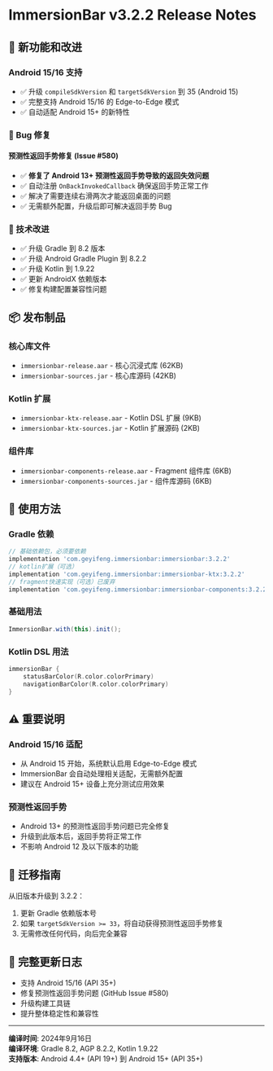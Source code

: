 # ImmersionBar v3.2.2 Release Notes

## 🎉 新功能和改进

### Android 15/16 支持
- ✅ 升级 `compileSdkVersion` 和 `targetSdkVersion` 到 35 (Android 15)
- ✅ 完整支持 Android 15/16 的 Edge-to-Edge 模式
- ✅ 自动适配 Android 15+ 的新特性

### 🐛 Bug 修复

#### 预测性返回手势修复 (Issue #580)
- ✅ **修复了 Android 13+ 预测性返回手势导致的返回失效问题**
- ✅ 自动注册 `OnBackInvokedCallback` 确保返回手势正常工作
- ✅ 解决了需要连续右滑两次才能返回桌面的问题
- ✅ 无需额外配置，升级后即可解决返回手势 Bug

### 🔧 技术改进
- ✅ 升级 Gradle 到 8.2 版本
- ✅ 升级 Android Gradle Plugin 到 8.2.2
- ✅ 升级 Kotlin 到 1.9.22
- ✅ 更新 AndroidX 依赖版本
- ✅ 修复构建配置兼容性问题

## 📦 发布制品

### 核心库文件
- `immersionbar-release.aar` - 核心沉浸式库 (62KB)
- `immersionbar-sources.jar` - 核心库源码 (42KB)

### Kotlin 扩展
- `immersionbar-ktx-release.aar` - Kotlin DSL 扩展 (9KB)
- `immersionbar-ktx-sources.jar` - Kotlin 扩展源码 (2KB)

### 组件库
- `immersionbar-components-release.aar` - Fragment 组件库 (6KB)
- `immersionbar-components-sources.jar` - 组件库源码 (6KB)

## 🚀 使用方法

### Gradle 依赖
```groovy
// 基础依赖包，必须要依赖
implementation 'com.geyifeng.immersionbar:immersionbar:3.2.2'
// kotlin扩展（可选）
implementation 'com.geyifeng.immersionbar:immersionbar-ktx:3.2.2'
// fragment快速实现（可选）已废弃
implementation 'com.geyifeng.immersionbar:immersionbar-components:3.2.2'
```

### 基础用法
```java
ImmersionBar.with(this).init();
```

### Kotlin DSL 用法
```kotlin
immersionBar {
    statusBarColor(R.color.colorPrimary)
    navigationBarColor(R.color.colorPrimary)
}
```

## ⚠️ 重要说明

### Android 15/16 适配
- 从 Android 15 开始，系统默认启用 Edge-to-Edge 模式
- ImmersionBar 会自动处理相关适配，无需额外配置
- 建议在 Android 15+ 设备上充分测试应用效果

### 预测性返回手势
- Android 13+ 的预测性返回手势问题已完全修复
- 升级到此版本后，返回手势将正常工作
- 不影响 Android 12 及以下版本的功能

## 🔄 迁移指南

从旧版本升级到 3.2.2：
1. 更新 Gradle 依赖版本号
2. 如果 `targetSdkVersion >= 33`，将自动获得预测性返回手势修复
3. 无需修改任何代码，向后完全兼容

## 📝 完整更新日志

- 支持 Android 15/16 (API 35+)
- 修复预测性返回手势问题 (GitHub Issue #580)
- 升级构建工具链
- 提升整体稳定性和兼容性

---

**编译时间**: 2024年9月16日  
**编译环境**: Gradle 8.2, AGP 8.2.2, Kotlin 1.9.22  
**支持版本**: Android 4.4+ (API 19+) 到 Android 15+ (API 35+)
